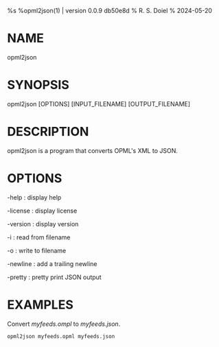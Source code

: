 %s
%opml2json(1) | version 0.0.9 db50e8d
% R. S. Doiel
% 2024-05-20

# NAME

opml2json

# SYNOPSIS

opml2json [OPTIONS] [INPUT_FILENAME] [OUTPUT_FILENAME]

# DESCRIPTION

opml2json is a program that converts OPML's XML to JSON.

# OPTIONS

-help
: display help

-license
: display license

-version
: display version

-i
: read from filename

-o
: write to filename

-newline
: add a trailing newline

-pretty
: pretty print JSON output


# EXAMPLES

Convert *myfeeds.ompl* to *myfeeds.json*.

~~~
opml2json myfeeds.opml myfeeds.json
~~~

